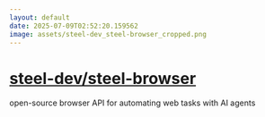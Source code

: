 ```yaml
---
layout: default
date: 2025-07-09T02:52:20.159562
image: assets/steel-dev_steel-browser_cropped.png
---
```


# [steel-dev/steel-browser](https://github.com/steel-dev/steel-browser)

open-source browser API for automating web tasks with AI agents

